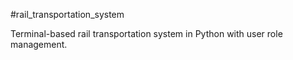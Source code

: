 #rail_transportation_system

Terminal-based rail transportation system in Python with user role management.
